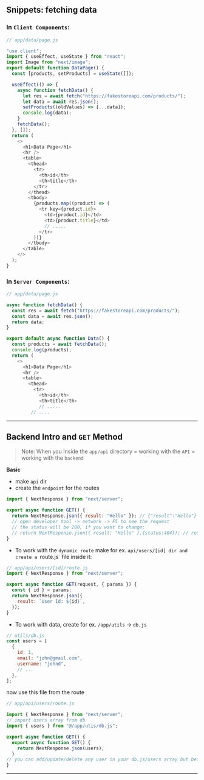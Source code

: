 ## Snippets: fetching data

### In `Client Components`:

```js
// app/data/page.js

"use client";
import { useEffect, useState } from "react";
import Image from "next/image";
export default function DataPage() {
  const [products, setProducts] = useState([]);

  useEffect(() => {
    async function fetchData() {
      let res = await fetch("https://fakestoreapi.com/products/");
      let data = await res.json();
      setProducts((oldValues) => [...data]);
      console.log(data);
    }
    fetchData();
  }, []);
  return (
    <>
      <h1>Data Page</h1>
      <hr />
      <table>
        <thead>
          <tr>
            <th>id</th>
            <th>title</th>
          </tr>
        </thead>
        <tbody>
          {products.map((product) => (
            <tr key={product.id}>
              <td>{product.id}</td>
              <td>{product.title}</td>
              // .....
            </tr>
          ))}
        </tbody>
      </table>
    </>
  );
}
```

### In `Server Components`:

```js
// app/data/page.js

async function fetchData() {
  const res = await fetch("https://fakestoreapi.com/products/");
  const data = await res.json();
  return data;
}

export default async function Data() {
  const products = await fetchData();
  console.log(products);
  return (
    <>
      <h1>Data Page</h1>
      <hr />
      <table>
        <thead>
          <tr>
            <th>id</th>
            <th>title</th>
            // .....
         // ....
```

---

## Backend Intro and `GET` Method

> Note: When you Inside the `app/api` directory = working with the `API` = working with the `backend`

**Basic**

- make `api` dir
- create the `endpoint` for the routes

```js
import { NextResponse } from "next/server";

export async function GET() {
  return NextResponse.json({ result: "Hello" }); // {"result":"Hello"}
  // open developer tool -> network -> F5 to see the request
  // the status will be 200, if you want to change:
  // return NextResponse.json({ result: "Hello" },{status:404}); // result in Not Found
}
```

- To work with the `dynamic route` make for ex. `api/users/[id] dir and create a `route.js` file inside it:

```js
// app/api/users/[id]/route.js
import { NextResponse } from "next/server";

export async function GET(request, { params }) {
  const { id } = params;
  return NextResponse.json({
    result: `User Id: ${id}`,
  });
}
```

- To work with data, create for ex. `/app/utils` -> `db.js`

```js
// utils/db.js
const users = [
  {
    id: 1,
    email: "john@gmail.com",
    username: "johnd",
    // ...
  },
];
```

now use this file from the route

```js
// app/api/users/route.js

import { NextResponse } from "next/server";
// import users array from db
import { users } from "@/app/utis/db.js";

export async function GET() {
  export async function GET() {
    return NextResponse.json(users);
  }
// you can add/update/delete any user in your db.js/users array but before that read about 'Middleware(s)' function next section
}
```

---

